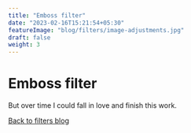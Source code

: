 ```yaml
---
title: "Emboss filter"
date: "2023-02-16T15:21:54+05:30"
featureImage: "blog/filters/image-adjustments.jpg"
draft: false
weight: 3
---
```


# Emboss filter

But over time I could fall in love and finish this work.

[Back to filters blog](/blog/fiters)
